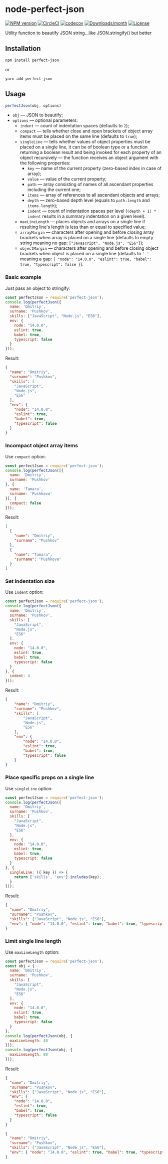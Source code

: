 # node-perfect-json

[![NPM version](https://img.shields.io/npm/v/perfect-json.svg)](https://www.npmjs.com/package/perfect-json)
[![CircleCI](https://circleci.com/gh/ezze/node-perfect-json.svg?style=shield)](https://circleci.com/gh/ezze/node-perfect-json)
[![codecov](https://codecov.io/gh/ezze/node-perfect-json/branch/develop/graph/badge.svg?token=I0ZRW8OP7L)](https://codecov.io/gh/ezze/node-perfect-json)
[![Downloads/month](https://img.shields.io/npm/dm/perfect-json.svg)](https://www.npmjs.com/package/perfect-json)
[![License](https://img.shields.io/github/license/mashape/apistatus.svg)](LICENSE.md)

Utility function to beautify JSON string...like JSON.stringify() but better

## Installation

```
npm install perfect-json
```

or

```
yarn add perfect-json
```

## Usage

```javascript
perfectJson(obj, options)
```

- `obj` — JSON to beautify;
- `options` — optional parameters:
   - `indent` — count of indentation spaces (defaults to `2`);
   - `compact` — tells whether close and open brackets of object array items must be placed on the same line (defaults to `true`); 
   - `singleLine` — tells whether values of object properties must be placed on a single line, it can be of boolean type or a function returning a boolean result and being invoked for each property of an object recursively — the function receives an object argument with the following properties:
      - `key` — name of the current property (zero-based index in case of array);
      - `value` — value of the current property;
      - `path` — array consisting of names of all ascendant properties including the current one;
      - `items` — array of references to all ascendant objects and arrays;
      - `depth` — zero-based depth level (equals to `path.length` and `items.length`);
      - `indent` — count of indentation spaces per level (`(depth + 1) * indent` results in a summary indentation on a given level).
   - `maxLineLength` — places objects and arrays on a single line if resulting line's length is less than or equal to specified value;
   - `arrayMargin` — characters after opening and before closing array brackets when array is placed on a single line (defaults to empty string  meaning no gap: `["Javascript", "Node.js", "ES6"]`);
   - `objectMargin` — characters after opening and before closing object brackets when object is placed on a single line (defaults to `' '` meaning a gap: `{ "node": "14.0.0", "eslint": true, "babel": true, "typescript": false }`).

### Basic example

Just pass an object to stringify:

```javascript
const perfectJson = require('perfect-json');
console.log(perfectJson({
  name: 'Dmitriy',
  surname: 'Pushkov',
  skills: ["JavaScript", "Node.js", "ES6"],
  env: {
    node: "14.0.0",
    eslint: true,
    babel: true,
    typescript: false
  }
}));
```

Result:

```json
{
  "name": "Dmitriy",
  "surname": "Pushkov",
  "skills": [
    "JavaScript",
    "Node.js",
    "ES6"
  ],
  "env": {
    "node": "14.0.0",
    "eslint": true,
    "babel": true,
    "typescript": false
  }
}
```

### Incompact object array items

Use `compact` option:

```javascript
const perfectJson = require('perfect-json');
console.log(perfectJson([{
  name: 'Dmitriy',
  surname: 'Pushkov'
}, {
  name: 'Tamara',
  surname: 'Pushkova'
}], {
  compact: false
}));
```

Result:

```json
[
  {
    "name": "Dmitriy",
    "surname": "Pushkov"
  },
  {
    "name": "Tamara",
    "surname": "Pushkova"
  }
]
```

### Set indentation size

Use `indent` option:

```javascript
const perfectJson = require('perfect-json');
console.log(perfectJson({
  name: 'Dmitriy',
  surname: 'Pushkov',
  skills: [
    "JavaScript",
    "Node.js",
    "ES6"
  ],
  env: {
    node: "14.0.0",
    eslint: true,
    babel: true,
    typescript: false
  }
}, {
  indent: 4
}));
```

Result:

```json
{
    "name": "Dmitriy",
    "surname": "Pushkov",
    "skills": [
        "JavaScript",
        "Node.js",
        "ES6"
    ],
    "env": {
        "node": "14.0.0",
        "eslint": true,
        "babel": true,
        "typescript": false
    }
}
```

### Place specific props on a single line

Use `singleLine` option:

```javascript
const perfectJson = require('perfect-json');
console.log(perfectJson({
  name: 'Dmitriy',
  surname: 'Pushkov',
  skills: [
    "JavaScript",
    "Node.js",
    "ES6"
  ],
  env: {
    node: "14.0.0",
    eslint: true,
    babel: true,
    typescript: false
  }
}, {
  singleLine: ({ key }) => {
    return ['skills', 'env'].includes(key);
  }
}));
```

Result:

```json
{
  "name": "Dmitriy",
  "surname": "Pushkov",
  "skills": ["JavaScript", "Node.js", "ES6"],
  "env": { "node": "14.0.0", "eslint": true, "babel": true, "typescript": false }
}
```

### Limit single line length

Use `maxLineLength` option:

```javascript
const perfectJson = require('perfect-json');
const obj = {
  name: 'Dmitriy',
  surname: 'Pushkov',
  skills: [
    "JavaScript",
    "Node.js",
    "ES6"
  ],
  env: {
    node: "14.0.0",
    eslint: true,
    babel: true,
    typescript: false
  }
};
console.log(perfectJson(obj, {
  maxLineLength: 40
}));
console.log(perfectJson(obj, {
  maxLineLength: 80
}));
```

Result:

```json
{
  "name": "Dmitriy",
  "surname": "Pushkov",
  "skills": ["JavaScript", "Node.js", "ES6"],
  "env": {
    "node": "14.0.0",
    "eslint": true,
    "babel": true,
    "typescript": false
  }
}

```

```json
{
  "name": "Dmitriy",
  "surname": "Pushkov",
  "skills": ["JavaScript", "Node.js", "ES6"],
  "env": { "node": "14.0.0", "eslint": true, "babel": true, "typescript": false }
}
```
